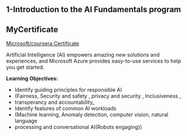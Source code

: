 ## 1-Introduction to the AI Fundamentals program

## MyCertificate
[Microsoft/coursera Certificate](https://www.coursera.org/account/accomplishments/certificate/D2UUDXL6VSL6)

Artificial Intelligence (AI) empowers amazing new solutions and experiences, and Microsoft Azure provides easy-to-use services to help you get started.  

**Learning Objectives:**
- Identify guiding principles for responsible AI
- (Fairness, Security and safety , privacy and security , Inclusiveness , 
-   transperancy and accountability_
- Identify features of common AI workloads
- (Machine learning, Anomaly detection, computer vision, natural language 
-  processing and conversational AI(Robots engaging))

